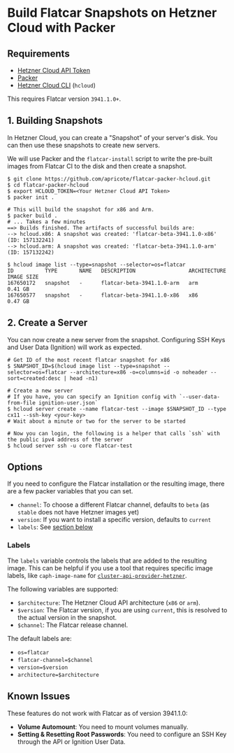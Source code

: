 # Build Flatcar Snapshots on Hetzner Cloud with Packer

## Requirements

- [Hetzner Cloud API Token](https://docs.hetzner.com/cloud/api/getting-started/generating-api-token/)
- [Packer](https://developer.hashicorp.com/packer)
- [Hetzner Cloud CLI](https://github.com/hetznercloud/cli) (`hcloud`)

This requires Flatcar version `3941.1.0+`.

## 1. Building Snapshots

In Hetzner Cloud, you can create a "Snapshot" of your server's disk. You can then use these snapshots to create new
servers.

We will use Packer and the `flatcar-install` script to write the pre-built images from Flatcar CI to the disk and then
create a snapshot.

```shell
$ git clone https://github.com/apricote/flatcar-packer-hcloud.git
$ cd flatcar-packer-hcloud
$ export HCLOUD_TOKEN=<Your Hetzner Cloud API Token>
$ packer init .

# This will build the snapshot for x86 and Arm.
$ packer build .
# ... Takes a few minutes
==> Builds finished. The artifacts of successful builds are:
--> hcloud.x86: A snapshot was created: 'flatcar-beta-3941.1.0-x86' (ID: 157132241)
--> hcloud.arm: A snapshot was created: 'flatcar-beta-3941.1.0-arm' (ID: 157132242)

$ hcloud image list --type=snapshot --selector=os=flatcar
ID          TYPE       NAME   DESCRIPTION                 ARCHITECTURE   IMAGE SIZE
167650172   snapshot   -      flatcar-beta-3941.1.0-arm   arm            0.41 GB
167650577   snapshot   -      flatcar-beta-3941.1.0-x86   x86            0.47 GB
```

## 2. Create a Server

You can now create a new server from the snapshot. Configuring SSH Keys and User Data (Ignition) will work as expected.

```shell
# Get ID of the most recent flatcar snapshot for x86
$ SNAPSHOT_ID=$(hcloud image list --type=snapshot --selector=os=flatcar --architecture=x86 -o=columns=id -o noheader --sort=created:desc | head -n1)

# Create a new server
# If you have, you can specify an Ignition config with `--user-data-from-file ignition-user.json`
$ hcloud server create --name flatcar-test --image $SNAPSHOT_ID --type cx11 --ssh-key <your-key>
# Wait about a minute or two for the server to be started

# Now you can login, the following is a helper that calls `ssh` with the public ipv4 address of the server
$ hcloud server ssh -u core flatcar-test
```

## Options

If you need to configure the Flatcar installation or the resulting image, there are a few packer variables that you can
set.

- `channel`: To choose a different Flatcar channel, defaults to `beta` (as `stable` does not have Hetzner images yet)
- `version`: If you want to install a specific version, defaults to `current`
- `labels`: See [section below](#labels)

### Labels

The `labels` variable controls the labels that are added to the resulting image. This can be helpful if you use a tool
that requires specific image labels, like `caph-image-name`
for [`cluster-api-provider-hetzner`](https://github.com/syself/cluster-api-provider-hetzner/blob/v1.0.0-beta.35/docs/topics/node-image.md#creating-a-node-image).

The following variables are supported:

- `$architecture`: The Hetzner Cloud API architecture (`x86` or `arm`).
- `$version`: The Flatcar version, if you are using `current`, this is resolved to the actual version in the snapshot.
- `$channel`: The Flatcar release channel.

The default labels are:

- `os=flatcar`
- `flatcar-channel=$channel`
- `version=$version`
- `architecture=$architecture`

## Known Issues

These features do not work with Flatcar as of version 3941.1.0:

- **Volume Automount**: You need to mount volumes manually.
- **Setting & Resetting Root Passwords**: You need to configure an SSH Key through the API or Ignition User Data.
